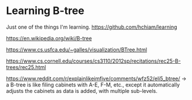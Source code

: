 # Learning B-tree

Just one of the things I'm learning. <https://github.com/hchiam/learning>

<https://en.wikipedia.org/wiki/B-tree>

<https://www.cs.usfca.edu/~galles/visualization/BTree.html>

<https://www.cs.cornell.edu/courses/cs3110/2012sp/recitations/rec25-B-trees/rec25.html>

<https://www.reddit.com/r/explainlikeimfive/comments/wfz52/eli5_btree/> -> a B-tree is like filing cabinets with A-E, F-M, etc., except it automatically adjusts the cabinets as data is added, with multiple sub-levels.
